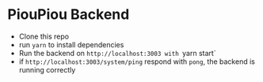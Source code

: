 # PiouPiou Backend
- Clone this repo
- run `yarn` to install dependencies
- Run the backend on `http://localhost:3003 with `yarn start`
- if `http://localhost:3003/system/ping` respond with `pong`, the backend is running correctly
